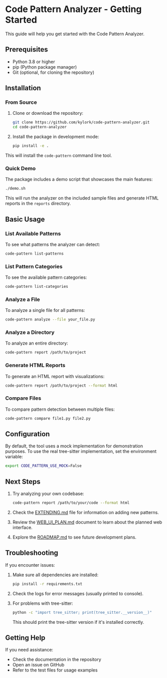 # Code Pattern Analyzer - Getting Started

This guide will help you get started with the Code Pattern Analyzer.

## Prerequisites

- Python 3.8 or higher
- pip (Python package manager)
- Git (optional, for cloning the repository)

## Installation

### From Source

1. Clone or download the repository:
   ```bash
   git clone https://github.com/kylork/code-pattern-analyzer.git
   cd code-pattern-analyzer
   ```

2. Install the package in development mode:
   ```bash
   pip install -e .
   ```

This will install the `code-pattern` command line tool.

### Quick Demo

The package includes a demo script that showcases the main features:

```bash
./demo.sh
```

This will run the analyzer on the included sample files and generate HTML reports in the `reports` directory.

## Basic Usage

### List Available Patterns

To see what patterns the analyzer can detect:

```bash
code-pattern list-patterns
```

### List Pattern Categories

To see the available pattern categories:

```bash
code-pattern list-categories
```

### Analyze a File

To analyze a single file for all patterns:

```bash
code-pattern analyze --file your_file.py
```

### Analyze a Directory

To analyze an entire directory:

```bash
code-pattern report /path/to/project
```

### Generate HTML Reports

To generate an HTML report with visualizations:

```bash
code-pattern report /path/to/project --format html
```

### Compare Files

To compare pattern detection between multiple files:

```bash
code-pattern compare file1.py file2.py
```

## Configuration

By default, the tool uses a mock implementation for demonstration purposes. To use the real tree-sitter implementation, set the environment variable:

```bash
export CODE_PATTERN_USE_MOCK=False
```

## Next Steps

1. Try analyzing your own codebase:
   ```bash
   code-pattern report /path/to/your/code --format html
   ```

2. Check the [EXTENDING.md](EXTENDING.md) file for information on adding new patterns.

3. Review the [WEB_UI_PLAN.md](WEB_UI_PLAN.md) document to learn about the planned web interface.

4. Explore the [ROADMAP.md](ROADMAP.md) to see future development plans.

## Troubleshooting

If you encounter issues:

1. Make sure all dependencies are installed:
   ```bash
   pip install -r requirements.txt
   ```

2. Check the logs for error messages (usually printed to console).

3. For problems with tree-sitter:
   ```bash
   python -c "import tree_sitter; print(tree_sitter.__version__)"
   ```
   This should print the tree-sitter version if it's installed correctly.

## Getting Help

If you need assistance:

- Check the documentation in the repository
- Open an issue on GitHub
- Refer to the test files for usage examples